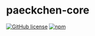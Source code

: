 # paeckchen-core

[![GitHub license](https://img.shields.io/github/license/KnisterPeter/paeckchen.svg)]()
[![npm](https://img.shields.io/npm/v/paeckchen-core.svg)](https://www.npmjs.com/package/paeckchen-core)
